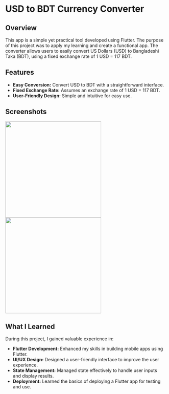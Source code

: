 
# USD to BDT Currency Converter

## Overview

This app is a simple yet practical tool developed using Flutter. The purpose of this project was to apply my learning and create a functional app. The converter allows users to easily convert US Dollars (USD) to Bangladeshi Taka (BDT), using a fixed exchange rate of 1 USD = 117 BDT.

## Features

- **Easy Conversion:** Convert USD to BDT with a straightforward interface.
- **Fixed Exchange Rate:** Assumes an exchange rate of 1 USD = 117 BDT.
- **User-Friendly Design:** Simple and intuitive for easy use.

## Screenshots

<img src="https://github.com/user-attachments/assets/e5e47938-ea21-43c6-b2d8-815ae9f5a740" width="300"/> 
<img src="https://github.com/user-attachments/assets/d5ff4228-d435-4ec1-b348-08fa6279e7e6" width="300"/>


## What I Learned

During this project, I gained valuable experience in:

- **Flutter Development:** Enhanced my skills in building mobile apps using Flutter.
- **UI/UX Design:** Designed a user-friendly interface to improve the user experience.
- **State Management:** Managed state effectively to handle user inputs and display results.
- **Deployment:** Learned the basics of deploying a Flutter app for testing and use.

